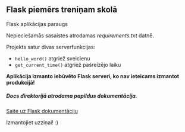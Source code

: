 ## Flask piemērs treniņam skolā
Flask aplikācijas paraugs

Nepieciešamās sasaistes atrodamas *requirements.txt* datnē.

Projekts satur divas serverfunkcijas:
* `hello_word()` atgriež sveicienu
* `get_current_time()` atgriež pašreizējo laiku

**Aplikācija izmanto iebūvēto Flask serveri, ko nav ieteicams izmantot produkcijā!**

##### Docs direktorijā atrodama papildus dokumentācija.

[Saite uz Flask dokumentāciju](https://flask.palletsprojects.com/en/2.3.x/)

Izmantojiet uzziņai! :)
